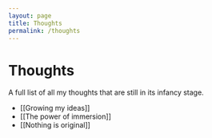 ```yaml
---
layout: page
title: Thoughts
permalink: /thoughts
---
```


# Thoughts

A full list of all my thoughts that are still in its infancy stage.

- [[Growing my ideas]]
- [[The power of immersion]]
- [[Nothing is original]]

<style>
  .wrapper {
    max-width: 58em;
  }
</style>